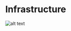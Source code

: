 # Infrastructure

![alt text](https://raw.githubusercontent.com/ppelicano/recruitment-protocol-smart-contract/main/screenshots/infra-diagram.png)